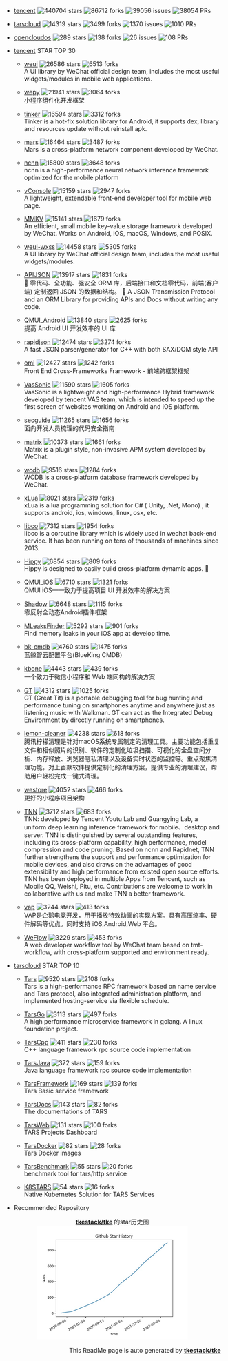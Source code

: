 
+ [tencent](https://github.com/tencent)
![440704 stars](https://img.shields.io/badge/Stars-440704-green)
![86712 forks](https://img.shields.io/badge/Forks-86712-green)
![39056 issues](https://img.shields.io/badge/Issues-39056-green)
![38054 PRs](https://img.shields.io/badge/PRs-38054-green)

+ [tarscloud](https://github.com/tarscloud)
![14319 stars](https://img.shields.io/badge/Stars-14319-green)
![3499 forks](https://img.shields.io/badge/Forks-3499-green)
![1370 issues](https://img.shields.io/badge/Issues-1370-green)
![1010 PRs](https://img.shields.io/badge/PRs-1010-green)

+ [opencloudos](https://github.com/opencloudos)
![289 stars](https://img.shields.io/badge/Stars-289-green)
![138 forks](https://img.shields.io/badge/Forks-138-green)
![26 issues](https://img.shields.io/badge/Issues-26-green)
![108 PRs](https://img.shields.io/badge/PRs-108-green)



+ [tencent](https://github.com/tencent) STAR TOP 30
    
    + [weui](https://github.com/tencent/weui) 
    ![26586 stars](https://img.shields.io/badge/Stars-26586-green)
    ![6513 forks](https://img.shields.io/badge/Forks-6513-green)  
    A UI library by WeChat official design team, includes the most useful widgets/modules in mobile web applications.
    
    + [wepy](https://github.com/tencent/wepy) 
    ![21941 stars](https://img.shields.io/badge/Stars-21941-green)
    ![3064 forks](https://img.shields.io/badge/Forks-3064-green)  
    小程序组件化开发框架
    
    + [tinker](https://github.com/tencent/tinker) 
    ![16594 stars](https://img.shields.io/badge/Stars-16594-green)
    ![3312 forks](https://img.shields.io/badge/Forks-3312-green)  
    Tinker is a hot-fix solution library for Android, it supports dex, library and resources update without reinstall apk.
    
    + [mars](https://github.com/tencent/mars) 
    ![16464 stars](https://img.shields.io/badge/Stars-16464-green)
    ![3487 forks](https://img.shields.io/badge/Forks-3487-green)  
    Mars is a cross-platform network component  developed by WeChat.
    
    + [ncnn](https://github.com/tencent/ncnn) 
    ![15809 stars](https://img.shields.io/badge/Stars-15809-green)
    ![3648 forks](https://img.shields.io/badge/Forks-3648-green)  
    ncnn is a high-performance neural network inference framework optimized for the mobile platform
    
    + [vConsole](https://github.com/tencent/vConsole) 
    ![15159 stars](https://img.shields.io/badge/Stars-15159-green)
    ![2947 forks](https://img.shields.io/badge/Forks-2947-green)  
    A lightweight, extendable front-end developer tool for mobile web page.
    
    + [MMKV](https://github.com/tencent/MMKV) 
    ![15141 stars](https://img.shields.io/badge/Stars-15141-green)
    ![1679 forks](https://img.shields.io/badge/Forks-1679-green)  
    An efficient, small mobile key-value storage framework developed by WeChat. Works on Android, iOS, macOS, Windows, and POSIX.
    
    + [weui-wxss](https://github.com/tencent/weui-wxss) 
    ![14458 stars](https://img.shields.io/badge/Stars-14458-green)
    ![5305 forks](https://img.shields.io/badge/Forks-5305-green)  
    A UI library by WeChat official design team, includes the most useful widgets/modules.
    
    + [APIJSON](https://github.com/tencent/APIJSON) 
    ![13917 stars](https://img.shields.io/badge/Stars-13917-green)
    ![1831 forks](https://img.shields.io/badge/Forks-1831-green)  
    🚀 零代码、全功能、强安全 ORM 库，后端接口和文档零代码，前端(客户端) 定制返回 JSON 的数据和结构。 🚀 A JSON Transmission Protocol and an ORM Library for providing APIs and Docs without writing any code.
    
    + [QMUI_Android](https://github.com/tencent/QMUI_Android) 
    ![13840 stars](https://img.shields.io/badge/Stars-13840-green)
    ![2625 forks](https://img.shields.io/badge/Forks-2625-green)  
    提高 Android UI 开发效率的 UI 库
    
    + [rapidjson](https://github.com/tencent/rapidjson) 
    ![12474 stars](https://img.shields.io/badge/Stars-12474-green)
    ![3274 forks](https://img.shields.io/badge/Forks-3274-green)  
    A fast JSON parser/generator for C++ with both SAX/DOM style API
    
    + [omi](https://github.com/tencent/omi) 
    ![12427 stars](https://img.shields.io/badge/Stars-12427-green)
    ![1242 forks](https://img.shields.io/badge/Forks-1242-green)  
     Front End Cross-Frameworks Framework - 前端跨框架框架
    
    + [VasSonic](https://github.com/tencent/VasSonic) 
    ![11590 stars](https://img.shields.io/badge/Stars-11590-green)
    ![1605 forks](https://img.shields.io/badge/Forks-1605-green)  
    VasSonic is a lightweight and high-performance Hybrid framework developed by tencent VAS team, which is intended to speed up the first screen of websites working on Android and iOS platform. 
    
    + [secguide](https://github.com/tencent/secguide) 
    ![11265 stars](https://img.shields.io/badge/Stars-11265-green)
    ![1656 forks](https://img.shields.io/badge/Forks-1656-green)  
    面向开发人员梳理的代码安全指南
    
    + [matrix](https://github.com/tencent/matrix) 
    ![10373 stars](https://img.shields.io/badge/Stars-10373-green)
    ![1661 forks](https://img.shields.io/badge/Forks-1661-green)  
    Matrix is a plugin style, non-invasive APM system developed by WeChat.
    
    + [wcdb](https://github.com/tencent/wcdb) 
    ![9516 stars](https://img.shields.io/badge/Stars-9516-green)
    ![1284 forks](https://img.shields.io/badge/Forks-1284-green)  
    WCDB is a cross-platform database framework developed by WeChat.
    
    + [xLua](https://github.com/tencent/xLua) 
    ![8021 stars](https://img.shields.io/badge/Stars-8021-green)
    ![2319 forks](https://img.shields.io/badge/Forks-2319-green)  
    xLua is a lua programming solution for  C# ( Unity, .Net, Mono) , it supports android, ios, windows, linux, osx, etc.
    
    + [libco](https://github.com/tencent/libco) 
    ![7312 stars](https://img.shields.io/badge/Stars-7312-green)
    ![1954 forks](https://img.shields.io/badge/Forks-1954-green)  
    libco is a coroutine library which is widely used in wechat  back-end service. It has been running on tens of thousands of machines since 2013.
    
    + [Hippy](https://github.com/tencent/Hippy) 
    ![6854 stars](https://img.shields.io/badge/Stars-6854-green)
    ![809 forks](https://img.shields.io/badge/Forks-809-green)  
    Hippy is designed to easily build cross-platform dynamic apps. 👏
    
    + [QMUI_iOS](https://github.com/tencent/QMUI_iOS) 
    ![6710 stars](https://img.shields.io/badge/Stars-6710-green)
    ![1321 forks](https://img.shields.io/badge/Forks-1321-green)  
    QMUI iOS——致力于提高项目 UI 开发效率的解决方案
    
    + [Shadow](https://github.com/tencent/Shadow) 
    ![6648 stars](https://img.shields.io/badge/Stars-6648-green)
    ![1115 forks](https://img.shields.io/badge/Forks-1115-green)  
    零反射全动态Android插件框架
    
    + [MLeaksFinder](https://github.com/tencent/MLeaksFinder) 
    ![5292 stars](https://img.shields.io/badge/Stars-5292-green)
    ![901 forks](https://img.shields.io/badge/Forks-901-green)  
    Find memory leaks in your iOS app at develop time.
    
    + [bk-cmdb](https://github.com/tencent/bk-cmdb) 
    ![4760 stars](https://img.shields.io/badge/Stars-4760-green)
    ![1475 forks](https://img.shields.io/badge/Forks-1475-green)  
    蓝鲸智云配置平台(BlueKing CMDB)
    
    + [kbone](https://github.com/tencent/kbone) 
    ![4443 stars](https://img.shields.io/badge/Stars-4443-green)
    ![439 forks](https://img.shields.io/badge/Forks-439-green)  
    一个致力于微信小程序和 Web 端同构的解决方案
    
    + [GT](https://github.com/tencent/GT) 
    ![4312 stars](https://img.shields.io/badge/Stars-4312-green)
    ![1025 forks](https://img.shields.io/badge/Forks-1025-green)  
    GT (Great Tit) is a portable debugging tool for bug hunting and performance tuning on smartphones anytime and anywhere just as listening music with Walkman. GT can act as the Integrated Debug Environment by directly running on smartphones.
    
    + [lemon-cleaner](https://github.com/tencent/lemon-cleaner) 
    ![4238 stars](https://img.shields.io/badge/Stars-4238-green)
    ![618 forks](https://img.shields.io/badge/Forks-618-green)  
    腾讯柠檬清理是针对macOS系统专属制定的清理工具。主要功能包括重复文件和相似照片的识别、软件的定制化垃圾扫描、可视化的全盘空间分析、内存释放、浏览器隐私清理以及设备实时状态的监控等。重点聚焦清理功能，对上百款软件提供定制化的清理方案，提供专业的清理建议，帮助用户轻松完成一键式清理。
    
    + [westore](https://github.com/tencent/westore) 
    ![4052 stars](https://img.shields.io/badge/Stars-4052-green)
    ![466 forks](https://img.shields.io/badge/Forks-466-green)  
    更好的小程序项目架构
    
    + [TNN](https://github.com/tencent/TNN) 
    ![3712 stars](https://img.shields.io/badge/Stars-3712-green)
    ![683 forks](https://img.shields.io/badge/Forks-683-green)  
    TNN: developed by Tencent Youtu Lab and Guangying Lab, a uniform deep learning inference framework for mobile、desktop and server. TNN is distinguished by several outstanding features, including its cross-platform capability, high performance, model compression and code pruning. Based on ncnn and Rapidnet, TNN further strengthens the support and performance optimization for mobile devices, and also draws on the advantages of good extensibility and high performance from existed open source efforts. TNN has been deployed in multiple Apps from Tencent, such as Mobile QQ, Weishi, Pitu, etc. Contributions are welcome to work in collaborative with us and make TNN a better framework. 
    
    + [vap](https://github.com/tencent/vap) 
    ![3244 stars](https://img.shields.io/badge/Stars-3244-green)
    ![413 forks](https://img.shields.io/badge/Forks-413-green)  
    VAP是企鹅电竞开发，用于播放特效动画的实现方案。具有高压缩率、硬件解码等优点。同时支持 iOS,Android,Web 平台。
    
    + [WeFlow](https://github.com/tencent/WeFlow) 
    ![3229 stars](https://img.shields.io/badge/Stars-3229-green)
    ![453 forks](https://img.shields.io/badge/Forks-453-green)  
    A web developer workflow tool by WeChat team based on tmt-workflow, with cross-platform supported and environment ready.
    

+ [tarscloud](https://github.com/tarscloud) STAR TOP 10
    
    + [Tars](https://github.com/tarscloud/Tars) 
    ![9520 stars](https://img.shields.io/badge/Stars-9520-green)
    ![2108 forks](https://img.shields.io/badge/Forks-2108-green)  
    Tars is a high-performance RPC framework based on name service and Tars protocol, also integrated administration platform, and implemented hosting-service via flexible schedule.
    
    + [TarsGo](https://github.com/tarscloud/TarsGo) 
    ![3113 stars](https://img.shields.io/badge/Stars-3113-green)
    ![497 forks](https://img.shields.io/badge/Forks-497-green)  
    A  high performance microservice  framework  in golang. A linux foundation project.
    
    + [TarsCpp](https://github.com/tarscloud/TarsCpp) 
    ![411 stars](https://img.shields.io/badge/Stars-411-green)
    ![230 forks](https://img.shields.io/badge/Forks-230-green)  
    C++ language framework rpc source code implementation
    
    + [TarsJava](https://github.com/tarscloud/TarsJava) 
    ![372 stars](https://img.shields.io/badge/Stars-372-green)
    ![159 forks](https://img.shields.io/badge/Forks-159-green)  
    Java language framework rpc source code implementation
    
    + [TarsFramework](https://github.com/tarscloud/TarsFramework) 
    ![169 stars](https://img.shields.io/badge/Stars-169-green)
    ![139 forks](https://img.shields.io/badge/Forks-139-green)  
    Tars Basic service framework
    
    + [TarsDocs](https://github.com/tarscloud/TarsDocs) 
    ![143 stars](https://img.shields.io/badge/Stars-143-green)
    ![82 forks](https://img.shields.io/badge/Forks-82-green)  
    The documentations of TARS
    
    + [TarsWeb](https://github.com/tarscloud/TarsWeb) 
    ![131 stars](https://img.shields.io/badge/Stars-131-green)
    ![100 forks](https://img.shields.io/badge/Forks-100-green)  
    TARS Projects Dashboard
    
    + [TarsDocker](https://github.com/tarscloud/TarsDocker) 
    ![82 stars](https://img.shields.io/badge/Stars-82-green)
    ![28 forks](https://img.shields.io/badge/Forks-28-green)  
    Tars Docker  images
    
    + [TarsBenchmark](https://github.com/tarscloud/TarsBenchmark) 
    ![55 stars](https://img.shields.io/badge/Stars-55-green)
    ![20 forks](https://img.shields.io/badge/Forks-20-green)  
    benchmark tool for tars/http service
    
    + [K8STARS](https://github.com/tarscloud/K8STARS) 
    ![54 stars](https://img.shields.io/badge/Stars-54-green)
    ![16 forks](https://img.shields.io/badge/Forks-16-green)  
    Native Kubernetes  Solution for TARS Services
    


+ Recommended Repository  
<p align="center">
      <strong>
        <a href="https://github.com/tkestack/tke" target="_blank">tkestack/tke</a>
      </strong>  的star历史图
  <br>
  <img src="https://raw.githubusercontent.com/ButterAndButterfly/GithubTools/master/data/stars_history.jpg" width="350px"></img>    
</p>

<p align="right">
      This ReadMe page is auto generated by 
      <strong>
        <a href="https://github.com/tkestack/tke" target="_blank">tkestack/tke</a><br>
      </strong>   
</p>
